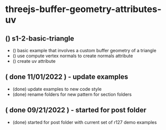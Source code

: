 # threejs-buffer-geometry-attributes-uv

## () s1-2-basic-triangle
* () basic example that involves a custom buffer geometry of a triangle
* () use compute vertex normals to create normals attribute
* () create uv attribute

## ( done 11/01/2022 ) - update examples
* (done) update examples to new code style
* (done) rename folders for new pattern for section folders

## ( done 09/21/2022 ) - started for post folder
* (done) started for post folder with current set of r127 demo examples